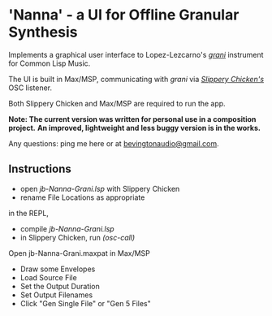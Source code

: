 # 'Nanna' - a UI for Offline Granular Synthesis

Implements a graphical user interface to Lopez-Lezcarno's [*grani*](https://ccrma.stanford.edu/~nando/clm/grani/) instrument for Common Lisp Music.

The UI is built in Max/MSP, communicating with *grani* via [*Slippery Chicken's*](http://www.michael-edwards.org/sc) OSC listener.

Both Slippery Chicken and Max/MSP are required to run the app.

**Note: The current version was written for personal use in a composition project.** **An improved, lightweight and less buggy version is in the works.**

Any questions: ping me here or at [bevingtonaudio@gmail.com](mailto:bevingtonaudio@gmail.com).

## Instructions

* open *jb-Nanna-Grani.lsp* with Slippery Chicken
* rename File Locations as appropriate

in the REPL, 

* compile *jb-Nanna-Grani.lsp*
* in Slippery Chicken, run *(osc-call)*

Open jb-Nanna-Grani.maxpat in Max/MSP

* Draw some Envelopes
* Load Source File
* Set the Output Duration
* Set Output Filenames
* Click "Gen Single File" or "Gen 5 Files"

